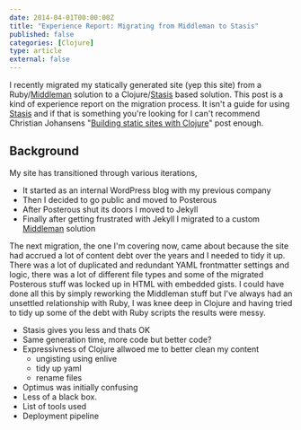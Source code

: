 ```yaml
---
date: 2014-04-01T00:00:00Z
title: "Experience Report: Migrating from Middleman to Stasis"
published: false
categories: [Clojure]
type: article
external: false
---
```


I recently migrated my statically generated site (yep this site) from a Ruby/[Middleman](http://middlemanapp.com) solution to a Clojure/[Stasis](https://github.com/magnars/stasis) based solution. This post is a kind of experience report on the migration process.  It isn't a guide for using [Stasis](https://github.com/magnars/stasis) and if that is something you're looking for I can't recommend Christian Johansens "[Building static sites with Clojure](http://cjohansen.no/building-static-sites-in-clojure-with-stasis)" post enough.

## Background

My site has transitioned through various iterations,

- It started as an internal WordPress blog with my previous company
- Then I decided to go public and moved to Posterous
- After Posterous shut its doors I moved to Jekyll
- Finally after getting frustrated with Jekyll I migrated to a custom [Middleman](http://middlemanapp.com) solution

The next migration, the one I'm covering now, came about because the site had accrued a lot of content debt over the years and I needed to tidy it up.  There was a lot of duplicated and redundant YAML frontmatter settings and logic, there was a lot of different file types and some of the migrated Posterous stuff was locked up in HTML with embedded gists.  I could have done all this by simply reworking the Middleman stuff but I've always had an unsettled relationship with Ruby, I was knee deep in Clojure and having tried to tidy up some of the debt with Ruby scripts the results were messy.

- Stasis gives you less and thats OK
- Same generation time, more code but better code?
- Expressivness of Clojure allwoed me to better clean my content
  - ungisting using enlive
  - tidy up yaml
  - rename files
- Optimus was initially confusing
- Less of a black box.
- List of tools used
- Deployment pipeline
